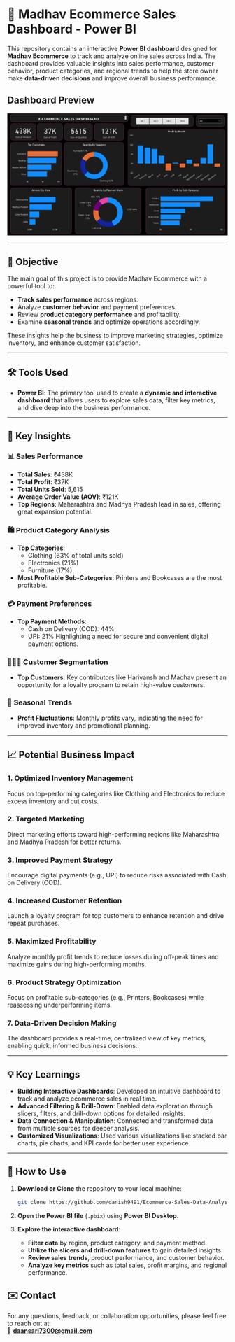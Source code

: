 # 🛒 Madhav Ecommerce Sales Dashboard - Power BI
This repository contains an interactive **Power BI dashboard** designed for **Madhav Ecommerce** to track and analyze online sales across India. The dashboard provides valuable insights into sales performance, customer behavior, product categories, and regional trends to help the store owner make **data-driven decisions** and improve overall business performance.

## Dashboard Preview
![Dashboard Preview](https://raw.githubusercontent.com/danish9491/Ecommerce-Sales-Data-Analysis--Power-BI-Dashboard/refs/heads/main/Preview%20Dashboard.png?token=GHSAT0AAAAAACYJA4WJZRBBESCI6NNOH32WZYOY76A)

---

## 🎯 **Objective**

The main goal of this project is to provide Madhav Ecommerce with a powerful tool to:

- **Track sales performance** across regions.
- Analyze **customer behavior** and payment preferences.
- Review **product category performance** and profitability.
- Examine **seasonal trends** and optimize operations accordingly.

These insights help the business to improve marketing strategies, optimize inventory, and enhance customer satisfaction.

---

## 🛠️ **Tools Used**

- **Power BI**: The primary tool used to create a **dynamic and interactive dashboard** that allows users to explore sales data, filter key metrics, and dive deep into the business performance.

---

## 🔑 **Key Insights**

### 📊 **Sales Performance**
- **Total Sales**: ₹438K
- **Total Profit**: ₹37K
- **Total Units Sold**: 5,615
- **Average Order Value (AOV)**: ₹121K
- **Top Regions**: Maharashtra and Madhya Pradesh lead in sales, offering great expansion potential.

### 🛍️ **Product Category Analysis**
- **Top Categories**: 
  - Clothing (63% of total units sold)
  - Electronics (21%)
  - Furniture (17%)
- **Most Profitable Sub-Categories**: Printers and Bookcases are the most profitable.

### 💳 **Payment Preferences**
- **Top Payment Methods**: 
  - Cash on Delivery (COD): 44%
  - UPI: 21%
  Highlighting a need for secure and convenient digital payment options.

### 🧑‍🤝‍🧑 **Customer Segmentation**
- **Top Customers**: Key contributors like Harivansh and Madhav present an opportunity for a loyalty program to retain high-value customers.

### 📅 **Seasonal Trends**
- **Profit Fluctuations**: Monthly profits vary, indicating the need for improved inventory and promotional planning.

---

## 📈 **Potential Business Impact**

### 1. **Optimized Inventory Management**
   Focus on top-performing categories like Clothing and Electronics to reduce excess inventory and cut costs.

### 2. **Targeted Marketing**
   Direct marketing efforts toward high-performing regions like Maharashtra and Madhya Pradesh for better returns.

### 3. **Improved Payment Strategy**
   Encourage digital payments (e.g., UPI) to reduce risks associated with Cash on Delivery (COD).

### 4. **Increased Customer Retention**
   Launch a loyalty program for top customers to enhance retention and drive repeat purchases.

### 5. **Maximized Profitability**
   Analyze monthly profit trends to reduce losses during off-peak times and maximize gains during high-performing months.

### 6. **Product Strategy Optimization**
   Focus on profitable sub-categories (e.g., Printers, Bookcases) while reassessing underperforming items.

### 7. **Data-Driven Decision Making**
   The dashboard provides a real-time, centralized view of key metrics, enabling quick, informed business decisions.

---

## 💡 **Key Learnings**

- **Building Interactive Dashboards**: Developed an intuitive dashboard to track and analyze ecommerce sales in real time.
- **Advanced Filtering & Drill-Down**: Enabled data exploration through slicers, filters, and drill-down options for detailed insights.
- **Data Connection & Manipulation**: Connected and transformed data from multiple sources for deeper analysis.
- **Customized Visualizations**: Used various visualizations like stacked bar charts, pie charts, and KPI cards for better user experience.

---

## 🚀 **How to Use**

1. **Download or Clone** the repository to your local machine:
   ```bash
   git clone https://github.com/danish9491/Ecommerce-Sales-Data-Analysis---Power-BI-Dashboard.git

2. **Open the Power BI file** (`.pbix`) using **Power BI Desktop**.

3. **Explore the interactive dashboard**:
   - **Filter data** by region, product category, and payment method.
   - **Utilize the slicers and drill-down features** to gain detailed insights.
   - **Review sales trends**, product performance, and customer behavior.
   - **Analyze key metrics** such as total sales, profit margins, and regional performance.

## ✉️ Contact

For any questions, feedback, or collaboration opportunities, please feel free to reach out at:  
📧 **[daansari7300@gmail.com](daansari7300@gmail.com)**

